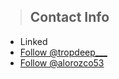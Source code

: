 <script async defer src="https://buttons.github.io/buttons.js"></script>

> ## Contact Info
- Linked <a href="https://linkedin.com/in/alorozco53" target="blank_"><span class="fa-stack fa-lg" aria-hidden="true"> <i class="fa fa-linkedin fa-stack-1x fa-inverse"></i></span></a>
- <a href="https://twitter.com/tropdeep___" class="twitter-follow-button" data-show-count="false" target="blank_">Follow @tropdeep___</a><script async src="https://platform.twitter.com/widgets.js" charset="utf-8"></script>
- <a class="github-button" href="https://github.com/alorozco53" data-color-scheme="no-preference: dark; light: dark; dark: dark;" data-size="large" data-show-count="true" aria-label="Follow @alorozco53 on GitHub">Follow @alorozco53</a>
